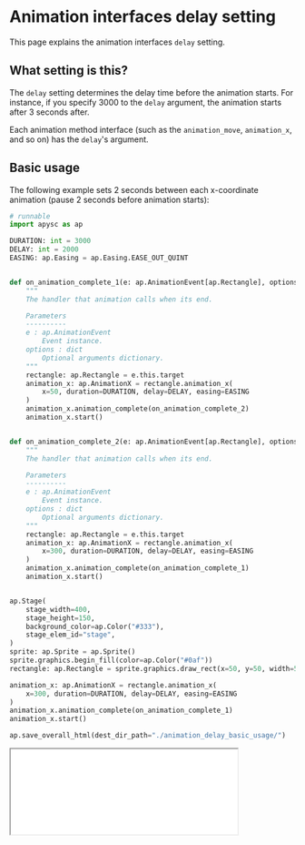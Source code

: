 # Animation interfaces delay setting

This page explains the animation interfaces `delay` setting.

## What setting is this?

The `delay` setting determines the delay time before the animation starts. For instance, if you specify 3000 to the `delay` argument, the animation starts after 3 seconds after.

Each animation method interface (such as the `animation_move`, `animation_x`, and so on) has the `delay`'s argument.

## Basic usage

The following example sets 2 seconds between each x-coordinate animation (pause 2 seconds before animation starts):

```py
# runnable
import apysc as ap

DURATION: int = 3000
DELAY: int = 2000
EASING: ap.Easing = ap.Easing.EASE_OUT_QUINT


def on_animation_complete_1(e: ap.AnimationEvent[ap.Rectangle], options: dict) -> None:
    """
    The handler that animation calls when its end.

    Parameters
    ----------
    e : ap.AnimationEvent
        Event instance.
    options : dict
        Optional arguments dictionary.
    """
    rectangle: ap.Rectangle = e.this.target
    animation_x: ap.AnimationX = rectangle.animation_x(
        x=50, duration=DURATION, delay=DELAY, easing=EASING
    )
    animation_x.animation_complete(on_animation_complete_2)
    animation_x.start()


def on_animation_complete_2(e: ap.AnimationEvent[ap.Rectangle], options: dict) -> None:
    """
    The handler that animation calls when its end.

    Parameters
    ----------
    e : ap.AnimationEvent
        Event instance.
    options : dict
        Optional arguments dictionary.
    """
    rectangle: ap.Rectangle = e.this.target
    animation_x: ap.AnimationX = rectangle.animation_x(
        x=300, duration=DURATION, delay=DELAY, easing=EASING
    )
    animation_x.animation_complete(on_animation_complete_1)
    animation_x.start()


ap.Stage(
    stage_width=400,
    stage_height=150,
    background_color=ap.Color("#333"),
    stage_elem_id="stage",
)
sprite: ap.Sprite = ap.Sprite()
sprite.graphics.begin_fill(color=ap.Color("#0af"))
rectangle: ap.Rectangle = sprite.graphics.draw_rect(x=50, y=50, width=50, height=50)

animation_x: ap.AnimationX = rectangle.animation_x(
    x=300, duration=DURATION, delay=DELAY, easing=EASING
)
animation_x.animation_complete(on_animation_complete_1)
animation_x.start()

ap.save_overall_html(dest_dir_path="./animation_delay_basic_usage/")
```

<iframe src="static/animation_delay_basic_usage/index.html" width="400" height="150"></iframe>